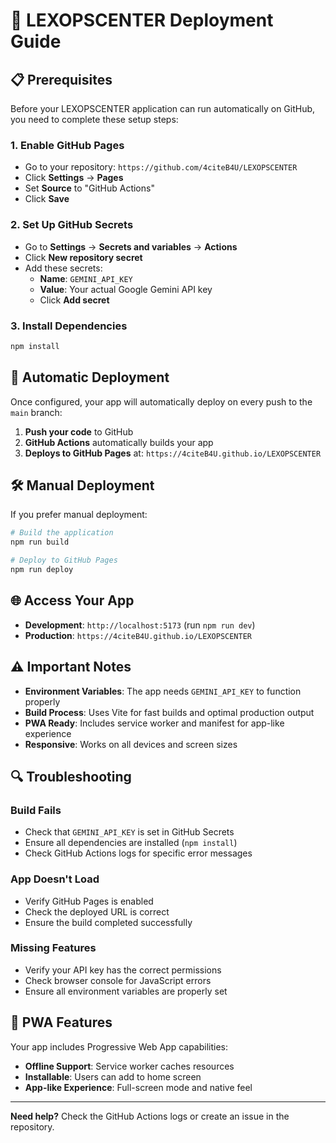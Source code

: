 # 🚀 LEXOPSCENTER Deployment Guide

## 📋 Prerequisites

Before your LEXOPSCENTER application can run automatically on GitHub, you need to complete these setup steps:

### 1. **Enable GitHub Pages**
- Go to your repository: `https://github.com/4citeB4U/LEXOPSCENTER`
- Click **Settings** → **Pages**
- Set **Source** to "GitHub Actions"
- Click **Save**

### 2. **Set Up GitHub Secrets**
- Go to **Settings** → **Secrets and variables** → **Actions**
- Click **New repository secret**
- Add these secrets:
  - **Name**: `GEMINI_API_KEY`
  - **Value**: Your actual Google Gemini API key
  - Click **Add secret**

### 3. **Install Dependencies**
```bash
npm install
```

## 🔄 Automatic Deployment

Once configured, your app will automatically deploy on every push to the `main` branch:

1. **Push your code** to GitHub
2. **GitHub Actions** automatically builds your app
3. **Deploys to GitHub Pages** at: `https://4citeB4U.github.io/LEXOPSCENTER`

## 🛠️ Manual Deployment

If you prefer manual deployment:

```bash
# Build the application
npm run build

# Deploy to GitHub Pages
npm run deploy
```

## 🌐 Access Your App

- **Development**: `http://localhost:5173` (run `npm run dev`)
- **Production**: `https://4citeB4U.github.io/LEXOPSCENTER`

## ⚠️ Important Notes

- **Environment Variables**: The app needs `GEMINI_API_KEY` to function properly
- **Build Process**: Uses Vite for fast builds and optimal production output
- **PWA Ready**: Includes service worker and manifest for app-like experience
- **Responsive**: Works on all devices and screen sizes

## 🔍 Troubleshooting

### Build Fails
- Check that `GEMINI_API_KEY` is set in GitHub Secrets
- Ensure all dependencies are installed (`npm install`)
- Check GitHub Actions logs for specific error messages

### App Doesn't Load
- Verify GitHub Pages is enabled
- Check the deployed URL is correct
- Ensure the build completed successfully

### Missing Features
- Verify your API key has the correct permissions
- Check browser console for JavaScript errors
- Ensure all environment variables are properly set

## 📱 PWA Features

Your app includes Progressive Web App capabilities:
- **Offline Support**: Service worker caches resources
- **Installable**: Users can add to home screen
- **App-like Experience**: Full-screen mode and native feel

---

**Need help?** Check the GitHub Actions logs or create an issue in the repository.
